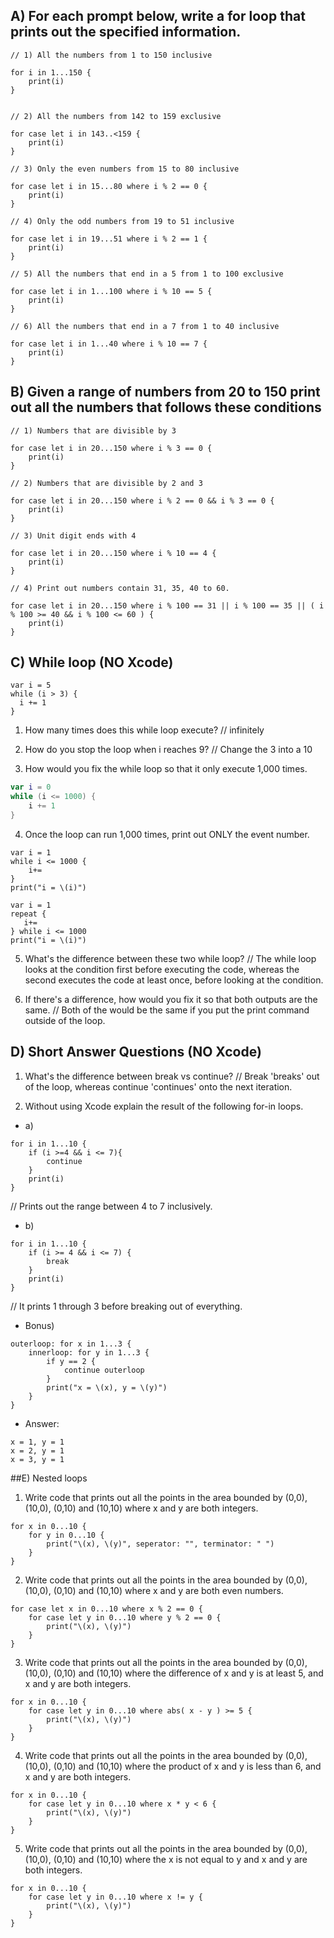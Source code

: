 ## A) For each prompt below, write a for loop that prints out the specified information.

```
// 1) All the numbers from 1 to 150 inclusive

for i in 1...150 {
	print(i)
}


// 2) All the numbers from 142 to 159 exclusive

for case let i in 143..<159 {
	print(i)
}

// 3) Only the even numbers from 15 to 80 inclusive

for case let i in 15...80 where i % 2 == 0 {
	print(i)
}

// 4) Only the odd numbers from 19 to 51 inclusive

for case let i in 19...51 where i % 2 == 1 {
	print(i)
}

// 5) All the numbers that end in a 5 from 1 to 100 exclusive

for case let i in 1...100 where i % 10 == 5 {
	print(i)
}

// 6) All the numbers that end in a 7 from 1 to 40 inclusive

for case let i in 1...40 where i % 10 == 7 {
	print(i)
}
```

## B) Given a range of numbers from 20 to 150 print out all the numbers that follows these conditions

```
// 1) Numbers that are divisible by 3

for case let i in 20...150 where i % 3 == 0 {
	print(i)
}

// 2) Numbers that are divisible by 2 and 3

for case let i in 20...150 where i % 2 == 0 && i % 3 == 0 {
	print(i)
}

// 3) Unit digit ends with 4

for case let i in 20...150 where i % 10 == 4 {
	print(i)
}

// 4) Print out numbers contain 31, 35, 40 to 60.

for case let i in 20...150 where i % 100 == 31 || i % 100 == 35 || ( i % 100 >= 40 && i % 100 <= 60 ) {
	print(i)
}

```

## C) While loop (NO Xcode)
```
var i = 5
while (i > 3) {
  i += 1
}
```


1) How many times does this while loop execute?
// infinitely

2) How do you stop the loop when i reaches 9?
// Change the 3 into a 10

3) How would you fix the while loop so that it only execute 1,000 times.
```swift
var i = 0
while (i <= 1000) {
	i += 1
}
```

4) Once the loop can run 1,000 times, print out ONLY the event number.

```
var i = 1
while i <= 1000 {
    i+=
}
print("i = \(i)")
```
```
var i = 1
repeat {
   i+=
} while i <= 1000
print("i = \(i)")
```
5) What's the difference between these two while loop?
// The while loop looks at the condition first before executing the code, whereas the second executes the code at least once, before looking at the condition. 

6) If there's a difference, how would you fix it so that both outputs are the same.
// Both of the would be the same if you put the print command outside of the loop.  


## D) Short Answer Questions (NO Xcode)

1) What's the difference between break vs continue?
// Break 'breaks' out of the loop, whereas continue 'continues' onto the next iteration.

2) Without using Xcode explain the result of the following for-in loops.
* a)
```
for i in 1...10 {
    if (i >=4 && i <= 7){
        continue
    }
    print(i)
}
```

// Prints out the range between 4 to 7 inclusively.

* b)
```
for i in 1...10 {
    if (i >= 4 && i <= 7) {
        break
    }
    print(i)
}
```

// It prints 1 through 3 before breaking out of everything. 

* Bonus)
```
outerloop: for x in 1...3 {
    innerloop: for y in 1...3 {
        if y == 2 {
            continue outerloop
        }
        print("x = \(x), y = \(y)")
    }
}
```

* Answer: 
```
x = 1, y = 1
x = 2, y = 1 
x = 3, y = 1
```


##E) Nested loops
1) Write code that prints out all the points in the area bounded by (0,0), (10,0), (0,10) and (10,10) where x and y are both integers.

```
for x in 0...10 {
	for y in 0...10 {
		print("\(x), \(y)", seperator: "", terminator: " ")
	}
}
```

2) Write code that prints out all the points in the area bounded by (0,0), (10,0), (0,10) and (10,10) where x and y are both even numbers.

```
for case let x in 0...10 where x % 2 == 0 {
	for case let y in 0...10 where y % 2 == 0 {
		print("\(x), \(y)")
	}
}
```

3) Write code that prints out all the points in the area bounded by (0,0), (10,0), (0,10) and (10,10) where the difference of x and y is at least 5, and x and y are both integers.

```
for x in 0...10 {
	for case let y in 0...10 where abs( x - y ) >= 5 {
		print("\(x), \(y)")
	}
}
```

4) Write code that prints out all the points in the area bounded by (0,0), (10,0), (0,10) and (10,10) where the product of x and y is less than 6, and x and y are both integers.

```
for x in 0...10 {
	for case let y in 0...10 where x * y < 6 {
		print("\(x), \(y)")
	}
}
```

5) Write code that prints out all the points in the area bounded by (0,0), (10,0), (0,10) and (10,10) where the x is not equal to y and x and y are both integers.

```
for x in 0...10 {
	for case let y in 0...10 where x != y {
		print("\(x), \(y)")
	}
}
```
